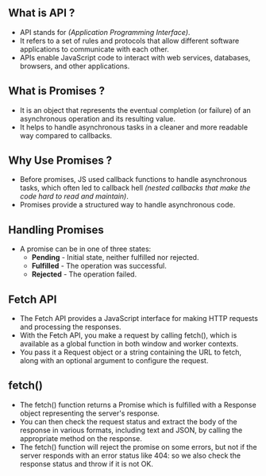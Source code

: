 ## What is API ?
- API stands for *(Application Programming Interface)*. 
- It refers to a set of rules and protocols that allow different software applications to communicate with each other. 
- APIs enable JavaScript code to interact with web services, databases, browsers, and other applications.

## What is Promises ?
- It is an object that represents the eventual completion (or failure) of an asynchronous operation and its resulting value. 
- It helps to handle asynchronous tasks in a cleaner and more readable way compared to callbacks.

## Why Use Promises ?
- Before promises, JS used callback functions to handle asynchronous tasks, which often led to callback hell *(nested callbacks that make the code hard to read and maintain)*.
- Promises provide a structured way to handle asynchronous code.

## Handling Promises
- A promise can be in one of three states:
    - **Pending** - Initial state, neither fulfilled nor rejected.
    - **Fulfilled** - The operation was successful.
    - **Rejected** - The operation failed.

## Fetch API
- The Fetch API provides a JavaScript interface for making HTTP requests and processing the responses.
- With the Fetch API, you make a request by calling fetch(), which is available as a global function in both window and worker contexts. 
- You pass it a Request object or a string containing the URL to fetch, along with an optional argument to configure the request.

## fetch()
- The fetch() function returns a Promise which is fulfilled with a Response object representing the server's response.
- You can then check the request status and extract the body of the response in various formats, including text and JSON, by calling the appropriate method on the response.
- The fetch() function will reject the promise on some errors, but not if the server responds with an error status like 404: so we also check the response status and throw if it is not OK.